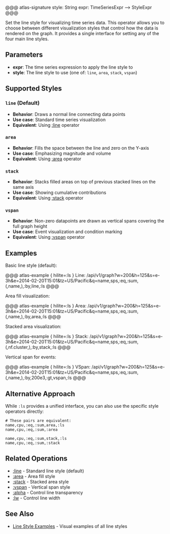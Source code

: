 @@@ atlas-signature
style: String
expr: TimeSeriesExpr
-->
StyleExpr
@@@

Set the line style for visualizing time series data. This operator allows you to choose between
different visualization styles that control how the data is rendered on the graph. It provides
a single interface for setting any of the four main line styles.

## Parameters

* **expr**: The time series expression to apply the line style to
* **style**: The line style to use (one of: `line`, `area`, `stack`, `vspan`)

## Supported Styles

### `line` (Default)
* **Behavior**: Draws a normal line connecting data points
* **Use case**: Standard time series visualization
* **Equivalent**: Using [:line](line.md) operator

### `area`
* **Behavior**: Fills the space between the line and zero on the Y-axis
* **Use case**: Emphasizing magnitude and volume
* **Equivalent**: Using [:area](area.md) operator

### `stack`
* **Behavior**: Stacks filled areas on top of previous stacked lines on the same axis
* **Use case**: Showing cumulative contributions
* **Equivalent**: Using [:stack](stack.md) operator

### `vspan`
* **Behavior**: Non-zero datapoints are drawn as vertical spans covering the full graph height
* **Use case**: Event visualization and condition marking
* **Equivalent**: Using [:vspan](vspan.md) operator

## Examples

Basic line style (default):

@@@ atlas-example { hilite=:ls }
Line: /api/v1/graph?w=200&h=125&s=e-3h&e=2014-02-20T15:01&tz=US/Pacific&q=name,sps,:eq,:sum,(,name,),:by,line,:ls
@@@

Area fill visualization:

@@@ atlas-example { hilite=:ls }
Area: /api/v1/graph?w=200&h=125&s=e-3h&e=2014-02-20T15:01&tz=US/Pacific&q=name,sps,:eq,:sum,(,name,),:by,area,:ls
@@@

Stacked area visualization:

@@@ atlas-example { hilite=:ls }
Stack: /api/v1/graph?w=200&h=125&s=e-3h&e=2014-02-20T15:01&tz=US/Pacific&q=name,sps,:eq,:sum,(,nf.cluster,),:by,stack,:ls
@@@

Vertical span for events:

@@@ atlas-example { hilite=:ls }
VSpan: /api/v1/graph?w=200&h=125&s=e-3h&e=2014-02-20T15:01&tz=US/Pacific&q=name,sps,:eq,:sum,(,name,),:by,200e3,:gt,vspan,:ls
@@@

## Alternative Approach

While `:ls` provides a unified interface, you can also use the specific style operators directly:

```
# These pairs are equivalent:
name,cpu,:eq,:sum,area,:ls
name,cpu,:eq,:sum,:area

name,cpu,:eq,:sum,stack,:ls
name,cpu,:eq,:sum,:stack
```

## Related Operations

* [:line](line.md) - Standard line style (default)
* [:area](area.md) - Area fill style
* [:stack](stack.md) - Stacked area style
* [:vspan](vspan.md) - Vertical span style
* [:alpha](alpha.md) - Control line transparency
* [:lw](lw.md) - Control line width

## See Also

* [Line Style Examples](../../api/graph/line-styles.md) - Visual examples of all line styles